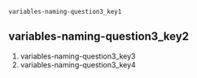 ```ngMeta
variables-naming-question3_key1
```
## variables-naming-question3_key2
1. variables-naming-question3_key3
2. variables-naming-question3_key4
